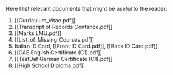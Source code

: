 Here I list relevant documents that might be useful to the reader:
1. [[Curriculum_Vitae.pdf]]
2. [[Transcript of Records Contance.pdf]]
3. [[Marks LMU.pdf]]
4. [[List_of_Missing_Courses.pdf]]
5. Italian ID Card, [[Front ID Card.pdf]], [[Back ID Card.pdf]]
6. [[CAE English Certificate (C1).pdf]]
7. [[TestDaf German Certificate (C1).pdf]]
8. [[High School Diploma.pdf]]